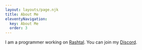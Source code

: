 ```yaml
---
layout: layouts/page.njk
title: About Me
eleventyNavigation:
  key: About Me
  order: 3
---
```


I am a programmer working on [Rashtal](https://rashtal.com/). You can join my [Discord](https://discord.rashtal.com/).
